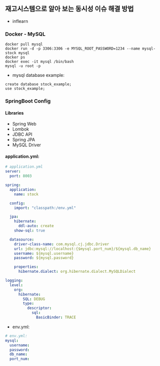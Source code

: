 ## 재고시스템으로 알아 보는 동시성 이슈 해결 방법 
- inflearn 

### Docker - MySQL 
```command
docker pull mysql 
docker run -d -p 3306:3306 -e MYSQL_ROOT_PASSWORD=1234 --name mysql-stock mysql
docker ps
docker exec -it mysql /bin/bash
mysql -u root -p
```

- mysql database example:  
```mysql-sql
create database stock_example;
use stock_example;
```

### SpringBoot Config 
#### Libraries 
- Spring Web 
- Lombok 
- JDBC API
- Spring JPA
- MySQL Driver

#### application.yml: 
```yaml
# application.yml
server:
  port: 8003

spring:
  application:
    name: stock

  config:
    import: "classpath:/env.yml"

  jpa:
    hibernate:
      ddl-auto: create
    show-sql: true

  datasource:
    driver-class-name: com.mysql.cj.jdbc.Driver
    url: jdbc:mysql://localhost:{$mysql.port_num}/${mysql.db_name}
    username: ${mysql.username}
    password: ${mysql.password}

    properties:
      hibernate.dialect: org.hibernate.dialect.MySQLDialect

logging:
  level:
    org:
      hibernate:
        SQL: DEBUG
        type:
          descriptor:
            sql:
              BasicBinder: TRACE
```
- env.yml: 
```yaml
# env.yml:
mysql:
  username: 
  password: 
  db_name: 
  port_num: 
```